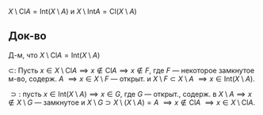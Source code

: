 $X\setminus \mathrm{Cl}A=\mathrm{Int}(X\setminus A)$ и $X\setminus \mathrm{Int}A=\mathrm{Cl}(X\setminus A)$
## Док-во

Д-м, что $X\setminus \mathrm{Cl}A=\mathrm{Int}(X\setminus A)$

$\subset$: Пусть $x \in X\setminus \mathrm{Cl}A\implies x \not\in \mathrm{Cl}A\implies x \not\in F$, где $F$ — некоторое замкнутое м-во, содерж. $A$ $\implies x \in X\setminus F$ — открыт. и $X\setminus F\subset X\setminus A$ $\implies x \in \mathrm{Int}(X\setminus A)$.

$\supset:$ пусть $x \in \mathrm{Int}(X\setminus A)\implies x \in G$, где $G$ — открыт., содерж. в $X\setminus A\implies x\not\in X\setminus G$ — замкнутое и $X\setminus G\supset X\setminus(X\setminus A)=A$ $\implies x \not\in \mathrm{Cl}A$ $\implies x \in X\setminus \mathrm{Cl}A$.
